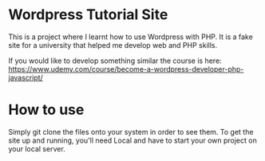 # Wordpress Tutorial Site

This is a project where I learnt how to use Wordpress with PHP. It is a fake site for a university that helped me develop web and PHP skills.

If you would like to develop something similar the course is here: https://www.udemy.com/course/become-a-wordpress-developer-php-javascript/

# How to use

Simply git clone the files onto your system in order to see them. To get the site up and running, you'll need Local and have to start your own project on your local server.
